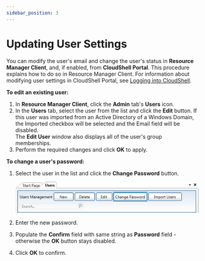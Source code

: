 ```yaml
---
sidebar_position: 3
---
```


# Updating User Settings

You can modify the user's email and change the user's status in **Resource Manager Client**, and, if enabled, from **CloudShell Portal**. This procedure explains how to do so in Resource Manager Client. For information about modifying user settings in CloudShell Portal, see [Logging into CloudShell](https://help.quali.com/Online%20Help/0.0/Portal/Content/CSP/Login.htm).

**To edit an existing user:**

1. In **Resource Manager Client**, click the **Admin** tab's **Users** icon.
2. In the **Users** tab, select the user from the list and click the **Edit** button.
If this user was imported from an Active Directory of a Windows Domain, the Imported checkbox will be selected and the Email field will be disabled.  
The **Edit User** window also displays all of the user's group memberships.
3. Perform the required changes and click **OK** to apply.

**To change a user's password:**

1. Select the user in the list and click the **Change Password** button.
    
    ![](/Images/Admin-Guide/User-Management/UsersTabChangePassButt.png)
    
2. Enter the new password.
3. Populate the **Confirm** field with same string as **Password** field - otherwise the **OK** button stays disabled.
4. Click **OK** to confirm.
